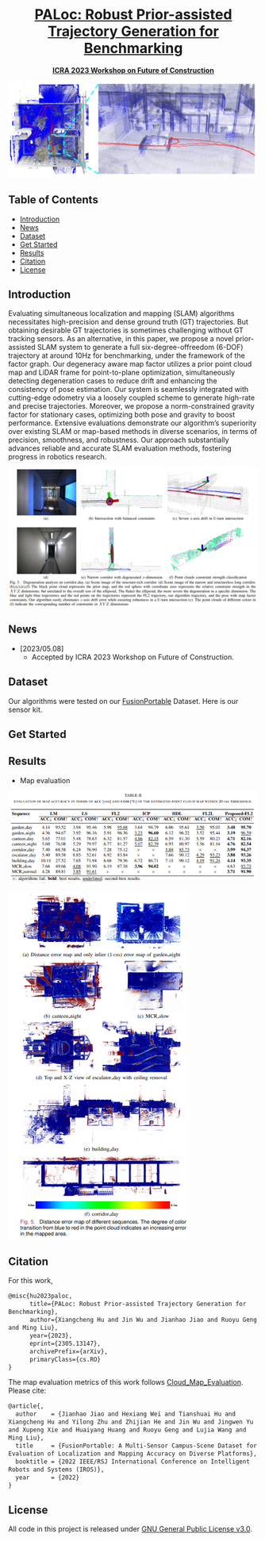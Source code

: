 <div id="top" align="center">

# [PALoc: Robust Prior-assisted Trajectory Generation for Benchmarking](https://arxiv.org/pdf/2305.13147.pdf)

**[ICRA 2023 Workshop on Future of Construction](https://construction-robots.github.io/#)**

![image-20230702133158290](./README/image-20230702133158290.png)

</div>

## Table of Contents
- [Introduction](#introduction)
- [News](#news)
- [Dataset](#data)
- [Get Started](#get-started)
- [Results](#Results)
- [Citation](#citation)
- [License](#license)

## Introduction
Evaluating simultaneous localization and mapping (SLAM) algorithms necessitates high-precision and dense ground truth (GT) trajectories. But obtaining desirable GT trajectories is sometimes challenging without GT tracking sensors. As an alternative, in this paper, we propose a novel prior-assisted SLAM system to generate a full six-degree-offreedom (6-DOF) trajectory at around 10Hz for benchmarking, under the framework of the factor graph. Our degeneracy aware map factor utilizes a prior point cloud map and LiDAR frame for point-to-plane optimization, simultaneously detecting degeneration cases to reduce drift and enhancing the consistency of pose estimation. Our system is seamlessly integrated with cutting-edge odometry via a loosely coupled scheme to generate high-rate and precise trajectories. Moreover, we propose a norm-constrained gravity factor for stationary cases, optimizing both pose and gravity to boost performance. Extensive evaluations demonstrate our algorithm’s superiority over existing SLAM or map-based methods in diverse scenarios, in terms of precision, smoothness, and robustness. Our approach substantially advances reliable and accurate SLAM evaluation methods, fostering progress in robotics research.

![image-20230702134120453](./README/image-20230702134120453.png)

## News 

- [2023/05.08]
  - Accepted by ICRA 2023 Workshop on Future of Construction.

## Dataset

Our algorithms were tested on our [FusionPortable](https://ram-lab.com/file/site/fusionportable/dataset/fusionportable/) Dataset. Here is our sensor kit.



## Get Started

## Results

- Map evaluation

![image-20230702134519531](./README/image-20230702134519531.png)

![image-20230702134345309](./README/image-20230702134345309.png)

## Citation
For this work,

```
@misc{hu2023paloc,
      title={PALoc: Robust Prior-assisted Trajectory Generation for Benchmarking}, 
      author={Xiangcheng Hu and Jin Wu and Jianhao Jiao and Ruoyu Geng and Ming Liu},
      year={2023},
      eprint={2305.13147},
      archivePrefix={arXiv},
      primaryClass={cs.RO}
}
```
The map evaluation metrics of this work follows [Cloud_Map_Evaluation](https://github.com/JokerJohn/Cloud_Map_Evaluation). Please cite:
```
@article{,
  author    = {Jianhao Jiao and Hexiang Wei and Tianshuai Hu and Xiangcheng Hu and Yilong Zhu and Zhijian He and Jin Wu and Jingwen Yu and Xupeng Xie and Huaiyang Huang and Ruoyu Geng and Lujia Wang and Ming Liu},
  title     = {FusionPortable: A Multi-Sensor Campus-Scene Dataset for Evaluation of Localization and Mapping Accuracy on Diverse Platforms},
  booktitle = {2022 IEEE/RSJ International Conference on Intelligent Robots and Systems (IROS)},
  year      = {2022}
}
```

## License

All code in this project is released under [GNU General Public License v3.0](./LICENSE).
